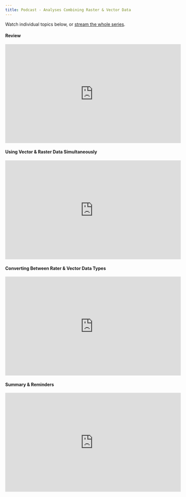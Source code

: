 ```yaml
---
title: Podcast - Analyses Combining Raster & Vector Data
---
```


Watch individual topics below, or [stream the whole series](http://www.youtube.com/playlist?list=PL0ZiZg4rilzIJ_QNCqtH8U_tZMpcRfoNY).

#### Review

<iframe width="560" height="315" src="https://www.youtube.com/embed/Nkw3xQLcRH4" frameborder="0" allowfullscreen></iframe>

#### Using Vector & Raster Data Simultaneously

<iframe width="560" height="315" src="https://www.youtube.com/embed/Y1L1k0TVeao" frameborder="0" allowfullscreen></iframe>

#### Converting Between Rater & Vector Data Types

<iframe width="560" height="315" src="https://www.youtube.com/embed/E1QxUoDALac" frameborder="0" allowfullscreen></iframe>

#### Summary & Reminders

<iframe width="560" height="315" src="https://www.youtube.com/embed/lCfQJm-MWEw" frameborder="0" allowfullscreen></iframe>

